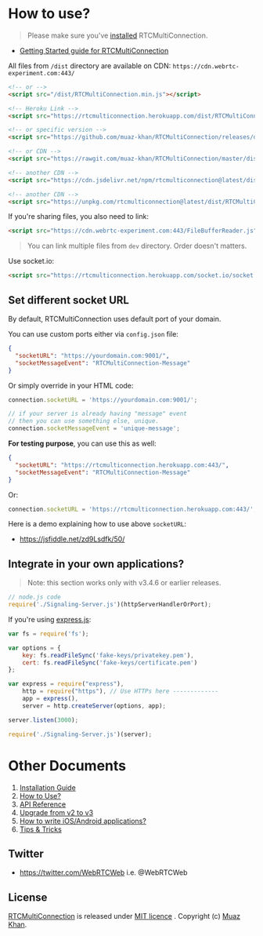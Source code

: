 # How to use?

> Please make sure you've [installed](https://github.com/muaz-khan/RTCMultiConnection/tree/master/docs/installation-guide.md) RTCMultiConnection.

* [Getting Started guide for RTCMultiConnection](https://github.com/muaz-khan/RTCMultiConnection/tree/master/docs/getting-started.md)

All files from `/dist` directory are available on CDN: `https://cdn.webrtc-experiment.com:443/`

```html
<!-- or -->
<script src="/dist/RTCMultiConnection.min.js"></script>

<!-- Heroku Link -->
<script src="https://rtcmulticonnection.herokuapp.com/dist/RTCMultiConnection.min.js"></script>

<!-- or specific version -->
<script src="https://github.com/muaz-khan/RTCMultiConnection/releases/download/3.4.7/RTCMultiConnection.js"></script>

<!-- or CDN -->
<script src="https://rawgit.com/muaz-khan/RTCMultiConnection/master/dist/RTCMultiConnection.min.js"></script>

<!-- another CDN -->
<script src="https://cdn.jsdelivr.net/npm/rtcmulticonnection@latest/dist/RTCMultiConnection.min.js"></script>

<!-- another CDN -->
<script src="https://unpkg.com/rtcmulticonnection@latest/dist/RTCMultiConnection.min.js"></script>
```

If you're sharing files, you also need to link:

```html
<script src="https://cdn.webrtc-experiment.com:443/FileBufferReader.js"></script>
```

> You can link multiple files from `dev` directory. Order doesn't matters.

Use socket.io:

```html
<script src="https://rtcmulticonnection.herokuapp.com/socket.io/socket.io.js"></script>
```

## Set different socket URL

By default, RTCMultiConnection uses default port of your domain.

You can use custom ports either via `config.json` file:

```json
{
  "socketURL": "https://yourdomain.com:9001/",
  "socketMessageEvent": "RTCMultiConnection-Message"
}
```

Or simply override in your HTML code:

```javascript
connection.socketURL = 'https://yourdomain.com:9001/';

// if your server is already having "message" event
// then you can use something else, unique.
connection.socketMessageEvent = 'unique-message';
```

**For testing purpose**, you can use this as well:

```json
{
  "socketURL": "https://rtcmulticonnection.herokuapp.com:443/",
  "socketMessageEvent": "RTCMultiConnection-Message"
}
```

Or:

```javascript
connection.socketURL = 'https://rtcmulticonnection.herokuapp.com:443/';
```

Here is a demo explaining how to use above `socketURL`:

* https://jsfiddle.net/zd9Lsdfk/50/

## Integrate in your own applications?

> Note: this section works only with v3.4.6 or earlier releases.

```javascript
// node.js code
require('./Signaling-Server.js')(httpServerHandlerOrPort);
```

If you're using [express.js](http://stackoverflow.com/a/35985109/552182):

```javascript
var fs = require('fs');

var options = {
    key: fs.readFileSync('fake-keys/privatekey.pem'),
    cert: fs.readFileSync('fake-keys/certificate.pem')
};

var express = require("express"),
    http = require("https"), // Use HTTPs here -------------
    app = express(),
    server = http.createServer(options, app);

server.listen(3000);

require('./Signaling-Server.js')(server);
```

# Other Documents

1. [Installation Guide](https://github.com/muaz-khan/RTCMultiConnection/tree/master/docs/installation-guide.md)
2. [How to Use?](https://github.com/muaz-khan/RTCMultiConnection/tree/master/docs/how-to-use.md)
3. [API Reference](https://github.com/muaz-khan/RTCMultiConnection/tree/master/docs/api.md)
4. [Upgrade from v2 to v3](https://github.com/muaz-khan/RTCMultiConnection/tree/master/docs/upgrade.md)
5. [How to write iOS/Android applications?](https://github.com/muaz-khan/RTCMultiConnection/tree/master/docs/ios-android.md)
6. [Tips & Tricks](https://github.com/muaz-khan/RTCMultiConnection/blob/master/docs/tips-tricks.md)

## Twitter

* https://twitter.com/WebRTCWeb i.e. @WebRTCWeb

## License

[RTCMultiConnection](https://github.com/muaz-khan/RTCMultiConnection) is released under [MIT licence](https://github.com/muaz-khan/RTCMultiConnection/blob/master/LICENSE.md) . Copyright (c) [Muaz Khan](http://www.MuazKhan.com/).
